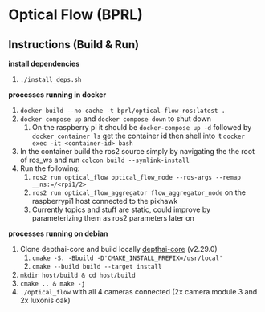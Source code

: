 # Optical Flow (BPRL)

## Instructions (Build & Run)
**install dependencies**
1. ```./install_deps.sh```

**processes running in docker**
1. ```docker build --no-cache -t bprl/optical-flow-ros:latest .```
1. ```docker compose up``` and ```docker compose down``` to shut down
    1. On the raspberry pi it should be ```docker-compose up -d``` followed by ```docker container ls``` get the container id then shell into it ```docker exec -it <container-id> bash```
1. In the container build the ros2 source simply by navigating the the root of ros_ws and run ```colcon build --symlink-install```
1. Run the following:
    1. ```ros2 run optical_flow optical_flow_node --ros-args --remap __ns:=/<rpi1/2>```
    1. ```ros2 run optical_flow_aggregator flow_aggregator_node``` on the raspberrypi1 host connected to the pixhawk
    1. Currently topics and stuff are static, could improve by parameterizing them as ros2 parameters later on

**processes running on debian**
1. Clone depthai-core and build locally [depthai-core](https://github.com/luxonis/depthai-core/tree/main) (v2.29.0)
    1. ```cmake -S. -Bbuild -D'CMAKE_INSTALL_PREFIX=/usr/local'```
    1. ```cmake --build build --target install```
1. ```mkdir host/build & cd host/build```
1. ```cmake .. & make -j```
1. ```./optical_flow``` with all 4 cameras connected (2x camera module 3 and 2x luxonis oak)
